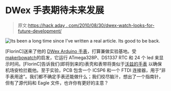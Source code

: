 # DWex 手表期待未来发展

> 原文:[https://hack aday . com/2010/08/30/dwex-watch-looks-for-future-development/](https://hackaday.com/2010/08/30/dwex-watch-looks-for-future-development/)

![](../Images/c0f3117f234279c68403a2f224fc9f4d.png "Its been a long time since I've written a real article. Its good to be back. ")

[FlorinC]送来了他的 [DWex Arduino 手表](http://timewitharduino.blogspot.com/2010/06/introducing-arduino-analog-watch.html)，打算兼做实验基地。受[makerbowatch](http://hackaday.com/2009/12/27/makerbotwatch/)的启发，它运行 ATmega328P、DS1337 RTC 和 24 个 led 来显示时间。[FlorinC]告诉我们(即将到来的)表壳和表带将类似于[沃兹的手表](http://hackaday.com/2009/11/03/wozs-watch-makes-air-travelers-nervous/) 以确保机场安检拦截他。至于实验，PCB 包含一个 ICSP6 和一个 FTDI 连接器，用于“非手表用途”。我们都不确定手表还能做什么；我们绞尽脑汁，想出了一个指南针，但有了源代码和 Eagle 文件，也许你有更好的主意？